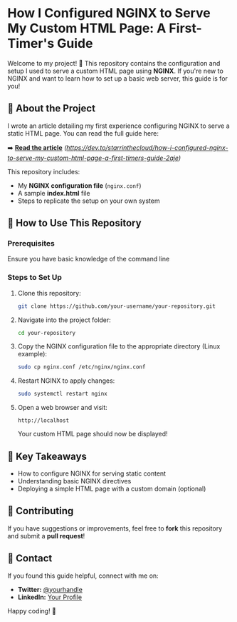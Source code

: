 # How I Configured NGINX to Serve My Custom HTML Page: A First-Timer's Guide

Welcome to my project! 🎉 This repository contains the configuration and setup I used to serve a custom HTML page using **NGINX**. If you're new to NGINX and want to learn how to set up a basic web server, this guide is for you!

## 📖 About the Project
I wrote an article detailing my first experience configuring NGINX to serve a static HTML page. You can read the full guide here:

➡️ **[Read the article](#)** _(https://dev.to/starrinthecloud/how-i-configured-nginx-to-serve-my-custom-html-page-a-first-timers-guide-2aje)_

This repository includes:
- My **NGINX configuration file** (`nginx.conf`)
- A sample **index.html** file
- Steps to replicate the setup on your own system

## 🚀 How to Use This Repository
### Prerequisites
Ensure you have basic knowledge of the command line

### Steps to Set Up
1. Clone this repository:
   ```bash
   git clone https://github.com/your-username/your-repository.git
   ```
2. Navigate into the project folder:
   ```bash
   cd your-repository
   ```
3. Copy the NGINX configuration file to the appropriate directory (Linux example):
   ```bash
   sudo cp nginx.conf /etc/nginx/nginx.conf
   ```
4. Restart NGINX to apply changes:
   ```bash
   sudo systemctl restart nginx
   ```
5. Open a web browser and visit:
   ```
   http://localhost
   ```
   Your custom HTML page should now be displayed!

## 📌 Key Takeaways
- How to configure NGINX for serving static content
- Understanding basic NGINX directives
- Deploying a simple HTML page with a custom domain (optional)

## 🤝 Contributing
If you have suggestions or improvements, feel free to **fork** this repository and submit a **pull request**!

## 📩 Contact
If you found this guide helpful, connect with me on:
- **Twitter:** [@yourhandle](#)
- **LinkedIn:** [Your Profile](#)

Happy coding! 🚀
